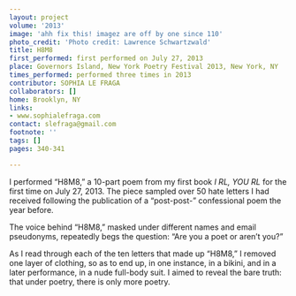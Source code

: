 ```yaml
---
layout: project
volume: '2013'
image: 'ahh fix this! imagez are off by one since 110'
photo_credit: 'Photo credit: Lawrence Schwartzwald'
title: H8M8
first_performed: first performed on July 27, 2013
place: Governors Island, New York Poetry Festival 2013, New York, NY
times_performed: performed three times in 2013
contributor: SOPHIA LE FRAGA
collaborators: []
home: Brooklyn, NY
links:
- www.sophialefraga.com
contact: slefraga@gmail.com
footnote: ''
tags: []
pages: 340-341

---
```


I performed “H8M8,” a 10-part poem from my first book _I RL, YOU RL_ for the first time on July 27, 2013. The piece sampled over 50 hate letters I had received following the publication of a “post-post-” confessional poem the year before.

The voice behind “H8M8,” masked under different names and email pseudonyms, repeatedly begs the question: “Are you a poet or aren’t you?”

As I read through each of the ten letters that made up “H8M8,” I removed one layer of clothing, so as to end up, in one instance, in a bikini, and in a later performance, in a nude full-body suit. I aimed to reveal the bare truth: that under poetry, there is only more poetry.
